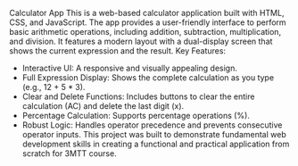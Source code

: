 Calculator App
This is a web-based calculator application built with HTML, CSS, and JavaScript. The app provides a user-friendly interface to perform basic arithmetic operations, including addition, subtraction, multiplication, and division. It features a modern layout with a dual-display screen that shows the current expression and the result.
Key Features:
 * Interactive UI: A responsive and visually appealing design.
 * Full Expression Display: Shows the complete calculation as you type (e.g., 12 + 5 * 3).
 * Clear and Delete Functions: Includes buttons to clear the entire calculation (AC) and delete the last digit (x).
 * Percentage Calculation: Supports percentage operations (%).
 * Robust Logic: Handles operator precedence and prevents consecutive operator inputs.
This project was built to demonstrate fundamental web development skills in creating a functional and practical application from scratch for 3MTT course.

